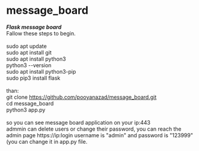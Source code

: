 # message_board
***Flask message board***<br />
Fallow these steps to begin.<br />
<br />
sudo apt update<br />
sudo apt install git<br />
sudo apt install python3<br />
python3 --version<br />
sudo apt install python3-pip<br />
sudo pip3 install flask<br />
<br />
than:<br />
git clone https://github.com/pooyanazad/message_board.git<br />
cd message_board<br />
python3 app.py<br />
<br />
so you can see message board application on your ip:443<br />
admmin can delete users or change their password, you can reach the admin page https://ip:login username is "admin" and password is "123999" (you can change it in app.py file.<br />
